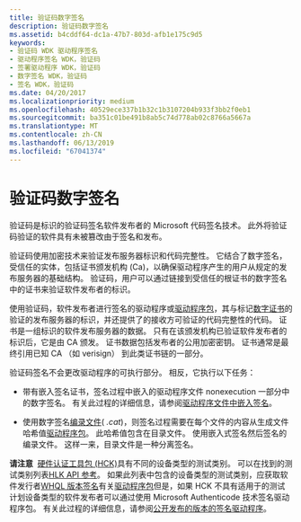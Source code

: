 ```yaml
---
title: 验证码数字签名
description: 验证码数字签名
ms.assetid: b4cddf64-dc1a-47b7-803d-afb1e175c9d5
keywords:
- 验证码 WDK 驱动程序签名
- 驱动程序签名 WDK，验证码
- 签署驱动程序 WDK，验证码
- 数字签名 WDK，验证码
- 签名 WDK，验证码
ms.date: 04/20/2017
ms.localizationpriority: medium
ms.openlocfilehash: 40529ece337b1b32c1b3107204b933f3bb2f0eb1
ms.sourcegitcommit: ba351c01be491b8ab5c74d778ab02c8766a5667a
ms.translationtype: MT
ms.contentlocale: zh-CN
ms.lasthandoff: 06/13/2019
ms.locfileid: "67041374"
---
```

# <a name="authenticode-digital-signatures"></a>验证码数字签名


验证码是标识的验证码签名软件发布者的 Microsoft 代码签名技术。 此外将验证码验证的软件具有未被篡改由于签名和发布。

验证码使用加密技术来验证发布服务器标识和代码完整性。 它结合了数字签名，受信任的实体，包括证书颁发机构 (Ca)，以确保驱动程序产生的用户从规定的发布服务器的基础结构。 验证码，用户可以通过链接到受信任的根证书的数字签名中的证书来验证软件发布者的标识。

使用验证码，软件发布者进行签名的驱动程序或[驱动程序包](driver-packages.md)，其与标记[数字证书](digital-certificates.md)的验证的发布服务器的标识，并还提供了的接收方可验证的代码完整性的代码。 证书是一组标识的软件发布服务器的数据。 只有在该颁发机构已验证软件发布者的标识后，它是由 CA 颁发。 证书数据包括发布者的公用加密密钥。 证书通常是最终引用已知 CA （如 verisign） 到此类证书链的一部分。

验证码签名不会更改驱动程序的可执行部分。 相反，它执行以下任务：

-   带有嵌入签名证书，签名过程中嵌入的驱动程序文件 nonexecution 一部分中的数字签名。 有关此过程的详细信息，请参阅[驱动程序文件中嵌入签名](embedded-signatures-in-a-driver-file.md)。

-   使用数字签名[编录文件](catalog-files.md)( *.cat*)，则签名过程需要在每个文件的内容从生成文件哈希值[驱动程序包](driver-packages.md)。 此哈希值包含在目录文件。 使用嵌入式签名然后签名的编录文件。 这样一来，目录文件是一种分离签名。

**请注意**  [硬件认证工具包 (HCK)](https://go.microsoft.com/fwlink/p/?linkid=227016)具有不同的设备类型的测试类别。 可以在找到的测试类别列表[HLK API 参考](https://docs.microsoft.com/windows-hardware/test/hlk/api/hlk-api-reference)。 如果此列表中包含的设备类型的测试类别，应获取软件发行者[WHQL 版本签名](whql-release-signature.md)有关[驱动程序包](driver-packages.md)但是，如果 HCK 不具有适用于的测试计划设备类型的软件发布者可以通过使用 Microsoft Authenticode 技术签名驱动程序包。 有关此过程的详细信息，请参阅[公开发布的版本的签名驱动程序](signing-drivers-for-public-release.md)。

 

 

 





